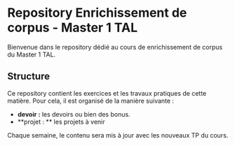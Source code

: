 # Repository Enrichissement de corpus - Master 1 TAL

Bienvenue dans le repository dédié au cours de enrichissement de corpus du Master 1 TAL.

## Structure

Ce repository contient les exercices et les travaux pratiques de cette matière. Pour cela, il est organisé de la manière suivante : 
- **devoir :** les devoirs ou bien des bonus.
- **projet : ** les projets à venir

Chaque semaine, le contenu sera mis à jour avec les nouveaux TP du cours.

